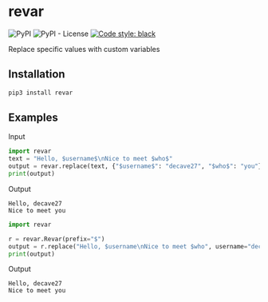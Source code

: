 # revar
![PyPI](https://img.shields.io/pypi/v/revar?logo=pypi)
![PyPI - License](https://img.shields.io/pypi/l/revar)
[![Code style: black](https://img.shields.io/badge/code%20style-black-000000.svg)](https://github.com/psf/black)

Replace specific values ​​with custom variables

## Installation

```bash
pip3 install revar
```
## Examples
Input
```python
import revar
text = "Hello, $username$\nNice to meet $who$"
output = revar.replace(text, {"$username$": "decave27", "$who$": "you"})
print(output)
```
Output
```
Hello, decave27
Nice to meet you
```
```python
import revar

r = revar.Revar(prefix="$")
output = r.replace("Hello, $username\nNice to meet $who", username="decave27", who="you")
print(output)
```
Output
```
Hello, decave27
Nice to meet you
```


